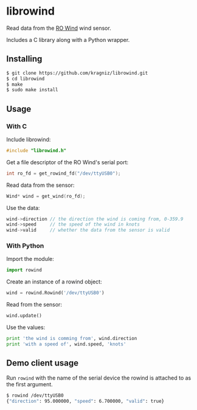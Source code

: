 librowind
=========

Read data from the [RO Wind](http://www.busse-yachtshop.de/pdf/ROWind.pdf) wind sensor.

Includes a C library along with a Python wrapper.


Installing
----------

```bash
$ git clone https://github.com/kragniz/librowind.git
$ cd librowind
$ make
$ sudo make install
```


Usage
-----

### With C

Include librowind:
```C
#include "librowind.h"
```

Get a file descriptor of the RO Wind's serial port:
```C
int ro_fd = get_rowind_fd("/dev/ttyUSB0");
```

Read data from the sensor:
```C
Wind* wind = get_wind(ro_fd);
```

Use the data:
```C
wind->direction // the direction the wind is coming from, 0-359.9
wind->speed     // the speed of the wind in knots
wind->valid     // whether the data from the sensor is valid
```

### With Python

Import the module:
```python
import rowind
```

Create an instance of a rowind object:
```python
wind = rowind.Rowind('/dev/ttyUSB0')
```
Read from the sensor:
```python
wind.update()
```

Use the values:
```python
print 'the wind is comming from', wind.direction
print 'with a speed of', wind.speed, 'knots'
```


Demo client usage
-----------

Run `rowind` with the name of the serial device the rowind is attached to as
the first argument.

```bash
$ rowind /dev/ttyUSB0
{"direction": 95.000000, "speed": 6.700000, "valid": true}
```
